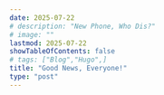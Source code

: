 ```yaml
---
date: 2025-07-22
# description: "New Phone, Who Dis?"
# image: ""
lastmod: 2025-07-22
showTableOfContents: false
# tags: ["Blog","Hugo",]
title: "Good News, Everyone!"
type: "post"
---
```

